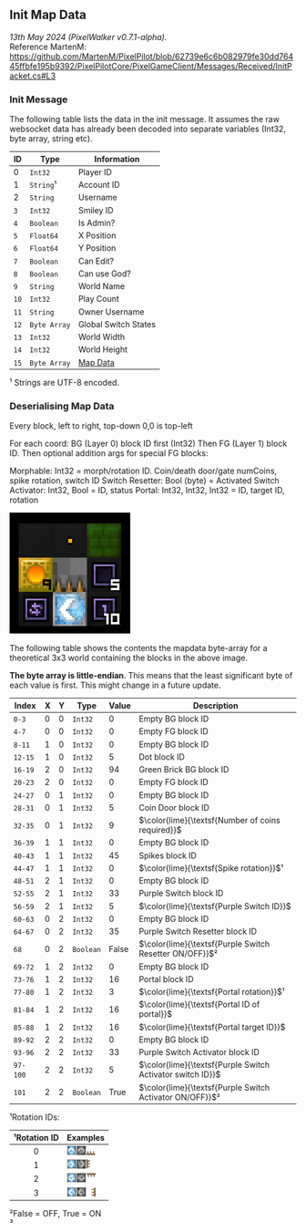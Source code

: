 ## Init Map Data
*13th May 2024 (PixelWalker v0.7.1-alpha).*  
Reference MartenM: https://github.com/MartenM/PixelPilot/blob/62739e6c6b082979fe30dd76445ffbfe195b9392/PixelPilotCore/PixelGameClient/Messages/Received/InitPacket.cs#L3

### Init Message
The following table lists the data in the init message. It assumes the raw websocket data has already been decoded into separate variables (Int32, byte array, string etc).

|ID|Type|Information|
|---|---|---|
|0|`Int32`|Player ID|
|1|`String`¹|Account ID|
|2|`String`|Username|
|`3`|`Int32`|Smiley ID|
|`4`|`Boolean`|Is Admin?|
|`5`|`Float64`|X Position|
|`6`|`Float64`|Y Position|
|`7`|`Boolean`|Can Edit?|
|`8`|`Boolean`|Can use God?|
|`9`|`String`|World Name|
|`10`|`Int32`|Play Count|
|`11`|`String`|Owner Username|
|`12`|`Byte Array`|Global Switch States|
|`13`|`Int32`|World Width|
|`14`|`Int32`|World Height|
|`15`|`Byte Array`|[Map Data](#deserialising-map-data)|

¹ Strings are UTF-8 encoded.

### Deserialising Map Data
Every block, left to right, top-down
0,0 is top-left

For each coord:
BG (Layer 0) block ID first (Int32)
Then FG (Layer 1) block ID.
Then optional addition args for special FG blocks:

Morphable: Int32 = morph/rotation ID. Coin/death door/gate numCoins, spike rotation, switch ID
Switch Resetter: Bool (byte) = Activated
Switch Activator: Int32, Bool = ID, status
Portal: Int32, Int32, Int32  = ID, target ID, rotation



![3x3_example.png](./images/3x3_example.png)

The following table shows the contents the mapdata byte-array for a theoretical 3x3 world containing the blocks in the above image. 

**The byte array is little-endian**. This means that the least significant byte of each value is first. This might change in a future update.

| Index    | X | Y | Type      | Value | Description                                                |
|----------|---|---|-----------|-------|------------------------------------------------------------|
| `0-3`    | 0 | 0 | `Int32`   | 0     | Empty BG block ID                                          |
| `4-7`    | 0 | 0 | `Int32`   | 0     | Empty FG block ID                                          |
| `8-11`   | 1 | 0 | `Int32`   | 0     | Empty BG block ID                                          |
| `12-15`  | 1 | 0 | `Int32`   | 5     | Dot block ID                                               |
| `16-19`  | 2 | 0 | `Int32`   | 94    | Green Brick BG block ID                                    |
| `20-23`  | 2 | 0 | `Int32`   | 0     | Empty FG block ID                                          |
| `24-27`  | 0 | 1 | `Int32`   | 0     | Empty BG block ID                                          |
| `28-31`  | 0 | 1 | `Int32`   | 5     | Coin Door block ID                                         |
| `32-35`  | 0 | 1 | `Int32`   | 9     | $\color{lime}{\textsf{Number of coins required}}$          |
| `36-39`  | 1 | 1 | `Int32`   | 0     | Empty BG block ID                                          |
| `40-43`  | 1 | 1 | `Int32`   | 45    | Spikes block ID                                            |
| `44-47`  | 1 | 1 | `Int32`   | 0     | $\color{lime}{\textsf{Spike rotation}}$¹                   |
| `48-51`  | 2 | 1 | `Int32`   | 0     | Empty BG block ID                                          |
| `52-55`  | 2 | 1 | `Int32`   | 33    | Purple Switch block ID                                     |
| `56-59`  | 2 | 1 | `Int32`   | 5     | $\color{lime}{\textsf{Purple Switch ID}}$                  |
| `60-63`  | 0 | 2 | `Int32`   | 0     | Empty BG block ID                                          |
| `64-67`  | 0 | 2 | `Int32`   | 35    | Purple Switch Resetter block ID                            |
| `68`     | 0 | 2 | `Boolean` | False | $\color{lime}{\textsf{Purple Switch Resetter ON/OFF}}$²    |
| `69-72`  | 1 | 2 | `Int32`   | 0     | Empty BG block ID                                          |
| `73-76`  | 1 | 2 | `Int32`   | 16    | Portal block ID                                            |
| `77-80`  | 1 | 2 | `Int32`   | 3     | $\color{lime}{\textsf{Portal rotation}}$¹                  |
| `81-84`  | 1 | 2 | `Int32`   | 16    | $\color{lime}{\textsf{Portal ID of portal}}$               |
| `85-88`  | 1 | 2 | `Int32`   | 16    | $\color{lime}{\textsf{Portal target ID}}$                  |
| `89-92`  | 2 | 2 | `Int32`   | 0     | Empty BG block ID                                          |
| `93-96`  | 2 | 2 | `Int32`   | 33    | Purple Switch Activator block ID                           |
| `97-100` | 2 | 2 | `Int32`   | 5     | $\color{lime}{\textsf{Purple Switch Activator switch ID}}$ |
| `101`    | 2 | 2 | `Boolean` | True  | $\color{lime}{\textsf{Purple Switch Activator ON/OFF}}$²   |
¹Rotation IDs:

|¹Rotation ID|Examples|
|:---:|---|
|0|![3x3_example.png](./images/rot0.png)|
|1|![3x3_example.png](./images/rot1.png)|
|2|![3x3_example.png](./images/rot2.png)|
|3|![3x3_example.png](./images/rot3.png)|

²False = OFF, True = ON  
³
